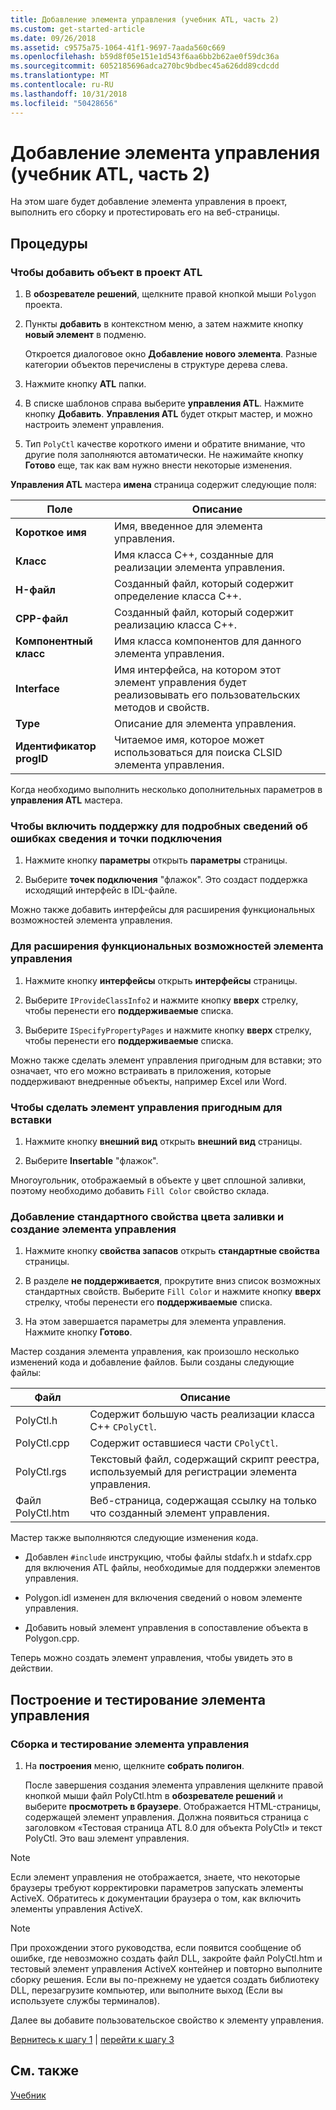 ```yaml
---
title: Добавление элемента управления (учебник ATL, часть 2)
ms.custom: get-started-article
ms.date: 09/26/2018
ms.assetid: c9575a75-1064-41f1-9697-7aada560c669
ms.openlocfilehash: b59d8f05e151e1d543f6aa6bb2b62ae0f59dc36a
ms.sourcegitcommit: 6052185696adca270bc9bdbec45a626dd89cdcdd
ms.translationtype: MT
ms.contentlocale: ru-RU
ms.lasthandoff: 10/31/2018
ms.locfileid: "50428656"
---
```

# <a name="adding-a-control-atl-tutorial-part-2"></a>Добавление элемента управления (учебник ATL, часть 2)

На этом шаге будет добавление элемента управления в проект, выполнить его сборку и протестировать его на веб-страницы.

## <a name="procedures"></a>Процедуры

### <a name="to-add-an-object-to-an-atl-project"></a>Чтобы добавить объект в проект ATL

1. В **обозревателе решений**, щелкните правой кнопкой мыши `Polygon` проекта.

1. Пункты **добавить** в контекстном меню, а затем нажмите кнопку **новый элемент** в подменю.

    Откроется диалоговое окно **Добавление нового элемента**. Разные категории объектов перечислены в структуре дерева слева.

1. Нажмите кнопку **ATL** папки.

1. В списке шаблонов справа выберите **управления ATL**. Нажмите кнопку **Добавить**. **Управления ATL** будет открыт мастер, и можно настроить элемент управления.

1. Тип `PolyCtl` качестве короткого имени и обратите внимание, что другие поля заполняются автоматически. Не нажимайте кнопку **Готово** еще, так как вам нужно внести некоторые изменения.

**Управления ATL** мастера **имена** страница содержит следующие поля:

|Поле|Описание|
|-----------|--------------|
|**Короткое имя**|Имя, введенное для элемента управления.|
|**Класс**|Имя класса C++, созданные для реализации элемента управления.|
|**H-файл**|Созданный файл, который содержит определение класса C++.|
|**CPP-файл**|Созданный файл, который содержит реализацию класса C++.|
|**Компонентный класс**|Имя класса компонентов для данного элемента управления.|
|**Interface**|Имя интерфейса, на котором этот элемент управления будет реализовывать его пользовательских методов и свойств.|
|**Type**|Описание для элемента управления.|
|**Идентификатор progID**|Читаемое имя, которое может использоваться для поиска CLSID элемента управления.|

Когда необходимо выполнить несколько дополнительных параметров в **управления ATL** мастера.

### <a name="to-enable-support-for-rich-error-information-and-connection-points"></a>Чтобы включить поддержку для подробных сведений об ошибках сведения и точки подключения

1. Нажмите кнопку **параметры** открыть **параметры** страницы.

1. Выберите **точек подключения** "флажок". Это создаст поддержка исходящий интерфейс в IDL-файле.

Можно также добавить интерфейсы для расширения функциональных возможностей элемента управления.

### <a name="to-extend-the-controls-functionality"></a>Для расширения функциональных возможностей элемента управления

1. Нажмите кнопку **интерфейсы** открыть **интерфейсы** страницы.

1. Выберите `IProvideClassInfo2` и нажмите кнопку **вверх** стрелку, чтобы перенести его **поддерживаемые** списка.

1. Выберите `ISpecifyPropertyPages` и нажмите кнопку **вверх** стрелку, чтобы перенести его **поддерживаемые** списка.

Можно также сделать элемент управления пригодным для вставки; это означает, что его можно встраивать в приложения, которые поддерживают внедренные объекты, например Excel или Word.

### <a name="to-make-the-control-insertable"></a>Чтобы сделать элемент управления пригодным для вставки

1. Нажмите кнопку **внешний вид** открыть **внешний вид** страницы.

1. Выберите **Insertable** "флажок".

Многоугольник, отображаемый в объекте у цвет сплошной заливки, поэтому необходимо добавить `Fill Color` свойство склада.

### <a name="to-add-a-fill-color-stock-property-and-create-the-control"></a>Добавление стандартного свойства цвета заливки и создание элемента управления

1. Нажмите кнопку **свойства запасов** открыть **стандартные свойства** страницы.

1. В разделе **не поддерживается**, прокрутите вниз список возможных стандартных свойств. Выберите `Fill Color` и нажмите кнопку **вверх** стрелку, чтобы перенести его **поддерживаемые** списка.

1. На этом завершается параметры для элемента управления. Нажмите кнопку **Готово**.

Мастер создания элемента управления, как произошло несколько изменений кода и добавление файлов. Были созданы следующие файлы:

|Файл|Описание|
|----------|-----------------|
|PolyCtl.h|Содержит большую часть реализации класса C++ `CPolyCtl`.|
|PolyCtl.cpp|Содержит оставшиеся части `CPolyCtl`.|
|PolyCtl.rgs|Текстовый файл, содержащий скрипт реестра, используемый для регистрации элемента управления.|
|Файл PolyCtl.htm|Веб-страница, содержащая ссылку на только что созданный элемент управления.|

Мастер также выполняются следующие изменения кода.

- Добавлен `#include` инструкцию, чтобы файлы stdafx.h и stdafx.cpp для включения ATL файлы, необходимые для поддержки элементов управления.

- Polygon.idl изменен для включения сведений о новом элементе управления.

- Добавить новый элемент управления в сопоставление объекта в Polygon.cpp.

Теперь можно создать элемент управления, чтобы увидеть это в действии.

## <a name="building-and-testing-the-control"></a>Построение и тестирование элемента управления

### <a name="to-build-and-test-the-control"></a>Сборка и тестирование элемента управления

1. На **построения** меню, щелкните **собрать полигон**.

    После завершения создания элемента управления щелкните правой кнопкой мыши файл PolyCtl.htm в **обозревателе решений** и выберите **просмотреть в браузере**. Отображается HTML-страницы, содержащей элемент управления. Должна появиться страница с заголовком «Тестовая страница ATL 8.0 для объекта PolyCtl» и текст PolyCtl. Это ваш элемент управления.

> [!NOTE]
> Если элемент управления не отображается, знаете, что некоторые браузеры требуют корректировки параметров запускать элементы ActiveX. Обратитесь к документации браузера о том, как включить элементы управления ActiveX.

> [!NOTE]
> При прохождении этого руководства, если появится сообщение об ошибке, где невозможно создать файл DLL, закройте файл PolyCtl.htm и тестовый элемент управления ActiveX контейнер и повторно выполните сборку решения. Если вы по-прежнему не удается создать библиотеку DLL, перезагрузите компьютер, или выполните выход (Если вы используете службы терминалов).

Далее вы добавите пользовательское свойство к элементу управления.

[Вернитесь к шагу 1](../atl/creating-the-project-atl-tutorial-part-1.md) &#124; [перейти к шагу 3](../atl/adding-a-property-to-the-control-atl-tutorial-part-3.md)

## <a name="see-also"></a>См. также

[Учебник](../atl/active-template-library-atl-tutorial.md)
